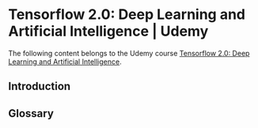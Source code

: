 # Tensorflow 2.0: Deep Learning and Artificial Intelligence | Udemy
The following content belongs to the Udemy course [Tensorflow 2.0: Deep Learning and Artificial Intelligence](https://www.udemy.com/course/deep-learning-tensorflow-2/).

## Introduction

## Glossary

